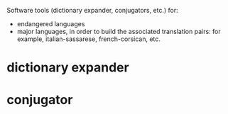 Software tools (dictionary expander, conjugators, etc.) for:
- endangered languages
- major languages, in order to build the associated translation pairs: for example, italian-sassarese, french-corsican, etc.

# dictionary expander

# conjugator

